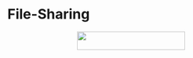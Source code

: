 # File-Sharing
<p align="center"><a href="https://heroku.com/deploy?template=https://github.com/xyzsky01/File-Sharing"> <img src="https://img.shields.io/badge/Deploy%20To%20Heroku-Green?style=for-the-badge&logo=heroku" width="220" height="38.45"/></a></p>
